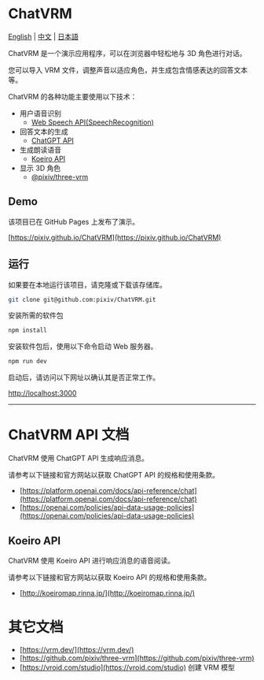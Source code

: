 # ChatVRM

[English](./README-EN.md) | [中文](./README.md) | [日本語](./README-JP.md)

ChatVRM 是一个演示应用程序，可以在浏览器中轻松地与 3D 角色进行对话。

您可以导入 VRM 文件，调整声音以适应角色，并生成包含情感表达的回答文本等。

ChatVRM 的各种功能主要使用以下技术：

- 用户语音识别
  - [Web Speech API(SpeechRecognition)](https://developer.mozilla.org/ja/docs/Web/API/SpeechRecognition)
- 回答文本的生成
  - [ChatGPT API](https://platform.openai.com/docs/api-reference/chat)
- 生成朗读语音
  - [Koeiro API](http://koeiromap.rinna.jp/)
- 显示 3D 角色
  - [@pixiv/three-vrm](https://github.com/pixiv/three-vrm)

## Demo

该项目已在 GitHub Pages 上发布了演示。

[https://pixiv.github.io/ChatVRM](https://pixiv.github.io/ChatVRM)

## 运行

如果要在本地运行该项目，请克隆或下载该存储库。

```bash
git clone git@github.com:pixiv/ChatVRM.git
```

安装所需的软件包

```bash
npm install
```

安装软件包后，使用以下命令启动 Web 服务器。

```bash
npm run dev
```

启动后，请访问以下网址以确认其是否正常工作。

[http://localhost:3000](http://localhost:3000)

---

# ChatVRM API 文档

ChatVRM 使用 ChatGPT API 生成响应消息。

请参考以下链接和官方网站以获取 ChatGPT API 的规格和使用条款。

- [https://platform.openai.com/docs/api-reference/chat](https://platform.openai.com/docs/api-reference/chat)
- [https://openai.com/policies/api-data-usage-policies](https://openai.com/policies/api-data-usage-policies)

## Koeiro API

ChatVRM 使用 Koeiro API 进行响应消息的语音阅读。

请参考以下链接和官方网站以获取 Koeiro API 的规格和使用条款。

- [http://koeiromap.rinna.jp/](http://koeiromap.rinna.jp/)

# 其它文档

- [https://vrm.dev/](https://vrm.dev/)
- [https://github.com/pixiv/three-vrm](https://github.com/pixiv/three-vrm)
- [https://vroid.com/studio](https://vroid.com/studio) 创建 VRM 模型